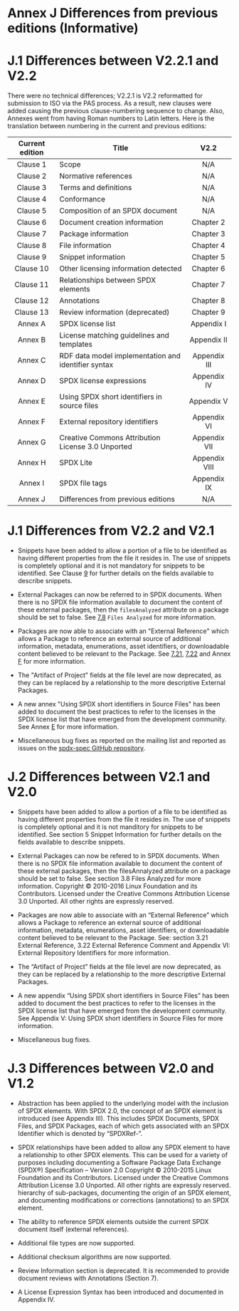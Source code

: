 # Annex J Differences from previous editions (Informative)

# J.1 Differences between V2.2.1 and V2.2

There were no technical differences; V2.2.1 is V2.2 reformatted for submission to ISO via the PAS process. As a result, new clauses were added causing the previous clause-numbering sequence to change. Also, Annexes went from having Roman numbers to Latin letters. Here is the translation between numbering in the current and previous editions:

Current edition   | Title | V2.2
:---------------: | ----- | :----:
Clause 1  | Scope     | N/A
Clause 2  | Normative references | N/A
Clause 3  | Terms and definitions | N/A
Clause 4  | Conformance | N/A
Clause 5  | Composition of an SPDX document | N/A
Clause 6  | Document creation information | Chapter 2
Clause 7  | Package information | Chapter 3
Clause 8  | File information | Chapter 4
Clause 9  | Snippet information | Chapter 5
Clause 10 | Other licensing information detected | Chapter 6
Clause 11 | Relationships between SPDX elements | Chapter 7
Clause 12 | Annotations | Chapter 8
Clause 13 | Review information (deprecated) | Chapter 9
Annex A   | SPDX license list | Appendix I
Annex B   | License matching guidelines and templates | Appendix II
Annex C   | RDF data model implementation and identifier syntax | Appendix III
Annex D   | SPDX license expressions | Appendix IV
Annex E   | Using SPDX short identifiers in source files | Appendix V
Annex F   | External repository identifiers | Appendix VI
Annex G   | Creative Commons Attribution License 3.0 Unported | Appendix VII
Annex H   | SPDX Lite | Appendix VIII
Annex I   | SPDX file tags | Appendix IX
Annex J   | Differences from previous editions | N/A

# J.1 Differences from V2.2 and V2.1

* Snippets have been added to allow a portion of a file to be identified as having different properties from the file it resides in. The use of snippets is completely optional and it is not mandatory for snippets to be identified. See Clause [9](./5-snippet-information.md) for further details on the fields available to describe snippets.

* External Packages can now be referred to in SPDX documents. When there is no SPDX file information available to document the content of these external packages, then the `filesAnalyzed` attribute on a package should be set to false. See [7.8](3-package-information.md#3.8) `Files Analyzed` for more information.

* Packages are now able to associate with an "External Reference" which allows a Package to reference an external source of additional information, metadata, enumerations, asset identifiers, or downloadable content believed to be relevant to the Package. See [7.21](3-package-information.md#3.21), [7.22](3-package-information.md#3.22) and Annex [F](./appendix-VI-external-repository-identifiers.md) for more information.

* The "Artifact of Project" fields at the file level are now deprecated, as they can be replaced by a relationship to the more descriptive External Packages.

* A new annex "Using SPDX short identifiers in Source Files" has been added to document the best practices to refer to the licenses in the SPDX license list that have emerged from the development community. See Annex [E](./appendix-V-using-SPDX-short-identifiers-in-source-files.md) for more information.

* Miscellaneous bug fixes as reported on the mailing list and reported as issues on the [spdx-spec GitHub repository](https://github.com/spdx/spdx-spec).

# J.2 Differences between V2.1 and V2.0

* Snippets have been added to allow a portion of a file to be identified as having different properties from the file it resides in.  The use of snippets is completely optional and it is not manditory for snippets to be identified. See section 5 Snippet Information for further details on the fields available to describe snippets.

* External Packages can now be refered to in SPDX documents.  When there is no SPDX file information available to document the content of these external packages, then the filesAnnalyzed attribute on a package should be set to false. See section 3.8 Files Analyzed for more information. Copyright © 2010-2016 Linux Foundation and its Contributors. Licensed under the Creative Commons Attribution License 3.0 Unported. All other rights are expressly reserved.

* Packages are now able to associate with an “External Reference” which allows a Package to reference an external source of additional information, metadata, enumerations, asset identifiers, or downloadable content believed to be relevant to the Package.   See: section 3.21  External Reference, 3.22 External Reference Comment and Appendix VI:  External Repository Identifiers for
more information.

* The “Artifact of Project” fields at the file level are now deprecated, as they can be replaced by a relationship to the more descriptive External Packages.

* A new appendix “Using SPDX short identifiers in Source Files” has been added to document the best practices to refer to the licenses in the SPDX license list that have emerged from the development community.  See Appendix V: Using SPDX short identifiers in Source Files for more information.

* Miscellaneous bug fixes.

# J.3 Differences between V2.0 and V1.2

* Abstraction has been applied to the underlying model with the inclusion of SPDX elements. With SPDX 2.0, the concept of an SPDX element is introduced (see Appendix III). This includes SPDX Documents, SPDX Files, and SPDX Packages, each of which gets associated with an SPDX Identifier which is denoted by “SPDXRef-”.

* SPDX relationships have been added to allow any SPDX element to have a relationship to other SPDX elements. This can be used for a variety of purposes including documenting a Software Package Data Exchange (SPDX®) Specification – Version 2.0 Copyright © 2010-2015 Linux Foundation and its Contributors. Licensed under the Creative Commons Attribution License 3.0 Unported. All other rights are expressly reserved. hierarchy of sub-packages, documenting the origin of an SPDX element, and documenting modifications or corrections (annotations) to an SPDX element.

* The ability to reference SPDX elements outside the current SPDX document itself (external references).

* Additional file types are now supported.

* Additional checksum algorithms are now supported.

* Review Information section is deprecated. It is recommended to provide document reviews with Annotations (Section 7).

* A License Expression Syntax has been introduced and documented in Appendix IV.
